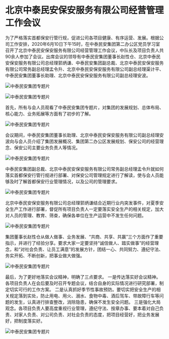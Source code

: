 # 北京中泰民安保安服务有限公司经营管理工作会议

为了严格落实首都保安行管行规，促进公司各项目健康、有序运营、发展。根据公司工作安排，2020年6月10日下午15时，在中泰民安集团第二办公区党员学习室召开了北京中泰民安保安服务有限公司经营管理工作会议，中队长及项目负责人共90余人参加了会议。出席会议的领导有中泰民安集团董事长赵性仓、北京中泰民安保安服务有限公司总经理郭炳谦、中泰民安集团副总裁、北京中泰民安保安服务有限公司常务副总经理孟令升、北京中泰民安保安服务有限公司副总经理渠计平、中泰民安集团董事长助理、北京中泰民安保安服务有限公司副总经理安波。

![中泰民安集团专题片](http://static.ztmagroup.com/data/images/1741443488836.png)

![中泰民安集团专题片](http://static.ztmagroup.com/data/images/1741443498734.png)

首先，所有与会人员观看了中泰民安集团专题片，对集团的发展规划、总体布局、核心能力、业务拓展等方面有了初步的了解。

![中泰民安集团专题片](http://static.ztmagroup.com/data/images/1741443504045.png)

会议期间，中泰民安集团董事长助理、北京中泰民安保安服务有限公司副总经理安波向与会人员介绍了集团发展概况、集团第二办公区发展规划、保安公司的经营理念、保安公司主要业务负责人等情况。

![中泰民安集团专题片](http://static.ztmagroup.com/data/images/1741443509005.png)
    
中泰民安集团副总裁、北京中泰民安保安服务有限公司常务副总经理孟令升就如何落实首都保安行管行规进行部署、对保安公司管理规定进行了解读，使与会人员能够及时了解首都保安行业管理情况，以及公司的管理要求。

![中泰民安集团专题片](http://static.ztmagroup.com/data/images/1741443513542.png)
 
北京中泰民安保安服务有限公司总经理郭炳谦结合近期行业内突发事件，对夏季安全生产工作进行部署，督促所有项目负责人一定要落实安全生产的相关规定，加大对人员的管理、教育、筛查，确保各单位在生产运营中不发生任何问题。

![中泰民安集团专题片](http://static.ztmagroup.com/data/images/1741443517670.png)
 
集团董事长赵性仓从做人做事、业务发展、“共商、共享、共赢”三个方面作了重要指示，并进行了经验分享。要求大家一定要坚持“诚信做人、踏实做事”的经营理念，和“对社会负责、让员工满意”的发展方针，团结一心、共同努力、遵纪守法、务实开拓、不断创新，把事业做大做强。

![中泰民安集团专题片](http://static.ztmagroup.com/data/images/1741443521628.png)
 
最后，为了更好地落实会议精神，明确了三点要求。
一是传达落实好会议精神。各项目负责人在会后要及时召开专题会议，结合自身的实际情况进行研究部署，制定切实可行的工作方案。
二是认真抓好季节性事故预防。要切实把安全生产的相关规定落到实处，防止用电、用火、溺水、食物中毒、酒后驾车、带故障行车等问题的发生，认真进行排查整改，消除隐患，确保不发生安全问题。
三是强化大局观念。各项目负责人要高度重视行业管理，遵纪守法、按章办事、要本着对自己负责、对家人负责、对公司负责、对社会负责的态度，把项目经营好，把业务发展好，把制度落实好。

![中泰民安集团专题片](http://static.ztmagroup.com/data/images/1741443527132.png)
